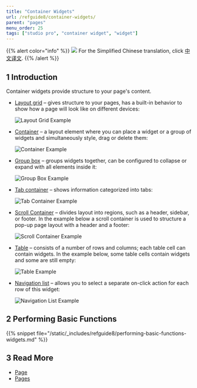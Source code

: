 ```yaml
---
title: "Container Widgets"
url: /refguide8/container-widgets/
parent: "pages"
menu_order: 25
tags: ["studio pro", "container widget", "widget"]
---
```


{{% alert color="info" %}}
<img src="attachments/chinese-translation/china.png" style="display: inline-block; margin: 0" /> For the Simplified Chinese translation, click [中文译文](https://cdn.mendix.tencent-cloud.com/documentation/refguide8/container-widgets.pdf).
{{% /alert %}}

## 1 Introduction

Container widgets provide structure to your page's content.

* [Layout grid](/refguide8/layout-grid/) – gives structure to your pages, has a built-in behavior to show how a page will look like on different devices:

    ![Layout Grid Example](/attachments/refguide8/modeling/pages/container-widgets/layout-grid-example.png)

* [Container](/refguide8/container/) – a layout element where you can place a widget or a group of widgets and simultaneously style, drag or delete them:

    ![Container Example](/attachments/refguide8/modeling/pages/container-widgets/container-example.png)

* [Group box](/refguide8/group-box/) – groups widgets together, can be configured to collapse or expand with all elements inside it:

    ![Group Box Example](/attachments/refguide8/modeling/pages/container-widgets/group-box-example.png)

* [Tab container](/refguide8/tab-container/) – shows information categorized into tabs:

    ![Tab Container Example](/attachments/refguide8/modeling/pages/container-widgets/tab-container-example.png)

* [Scroll Container](/refguide8/scroll-container/) – divides layout into regions, such as a header, sidebar, or footer. In the example below a scroll container is used to structure a pop-up page layout with a header and a footer:

    ![Scroll Container Example](/attachments/refguide8/modeling/pages/container-widgets/scroll-container-example.png)

* [Table](/refguide8/table/) – consists of a number of rows and columns; each table cell can contain widgets. In the example below, some table cells contain widgets and some are still empty:

    ![Table Example](/attachments/refguide8/modeling/pages/container-widgets/table-example.png)

* [Navigation list](/refguide8/navigation-list/) – allows you to select a separate on-click action for each row of this widget:

    ![Navigation List Example](/attachments/refguide8/modeling/pages/container-widgets/navigation-list-example.png)

## 2 Performing Basic Functions

{{% snippet file="/static/_includes/refguide8/performing-basic-functions-widgets.md" %}}

## 3 Read More

* [Page](/refguide8/page/)
* [Pages](/refguide8/pages/)